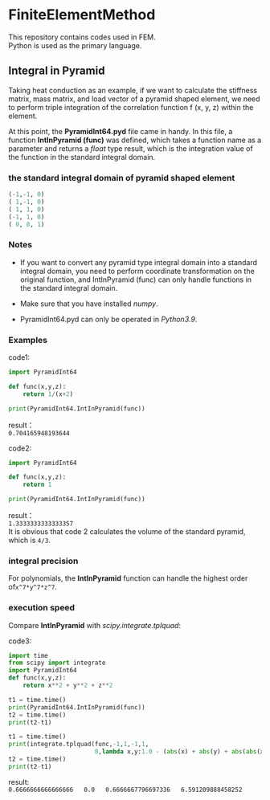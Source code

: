 # FiniteElementMethod
This repository contains codes used in FEM.  
Python is used as the primary language.  
## Integral in Pyramid
Taking heat conduction as an example, if we want to calculate the stiffness matrix, mass matrix, and load vector of a pyramid shaped element, we need to perform triple integration of the correlation function f (x, y, z) within the element.  


At this point, the **PyramidInt64.pyd** file came in handy. In this file, a function **IntInPyramid (func)** was defined, which takes a function name as a parameter and returns a *float* type result, which is the integration value of the function in the standard integral domain.  

### the standard integral domain of pyramid shaped element
```python
(-1,-1, 0)
( 1,-1, 0)
( 1, 1, 0)
(-1, 1, 0)
( 0, 0, 1)
``` 

### Notes
* If you want to convert any pyramid type integral domain into a standard integral domain, you need to perform coordinate transformation on the original function, and IntInPyramid (func) can only handle functions in the standard integral domain.  
* Make sure that you have installed *numpy*.  

* PyramidInt64.pyd can only be operated in *Python3.9*.  

### Examples
code1:  
```python  
import PyramidInt64

def func(x,y,z):
    return 1/(x+2)

print(PyramidInt64.IntInPyramid(func))
```
result：  
`0.704165948193644`  

code2:  
```python
import PyramidInt64

def func(x,y,z):
    return 1

print(PyramidInt64.IntInPyramid(func))
```
result：  
`1.3333333333333357`  
It is obvious that  code 2 calculates the volume of the standard pyramid, which is `4/3`.  

### integral precision
For polynomials, the **IntInPyramid** function can handle the highest order of`x^7*y^7*z^7`.  
### execution speed
Compare **IntInPyramid** with *scipy.integrate.tplquad*:  

code3:  
```python
import time
from scipy import integrate
import PyramidInt64
def func(x,y,z):
    return x**2 + y**2 + z**2

t1 = time.time()
print(PyramidInt64.IntInPyramid(func))
t2 = time.time()
print(t2-t1)

t1 = time.time()
print(integrate.tplquad(func,-1,1,-1,1,
                        0,lambda x,y:1.0 - (abs(x) + abs(y) + abs(abs(x) - abs(y))) / 2)[0])
t2 = time.time()
print(t2-t1)
```
result:  
`
0.6666666666666666  
0.0  
0.6666667796697336  
6.591209888458252  
`
